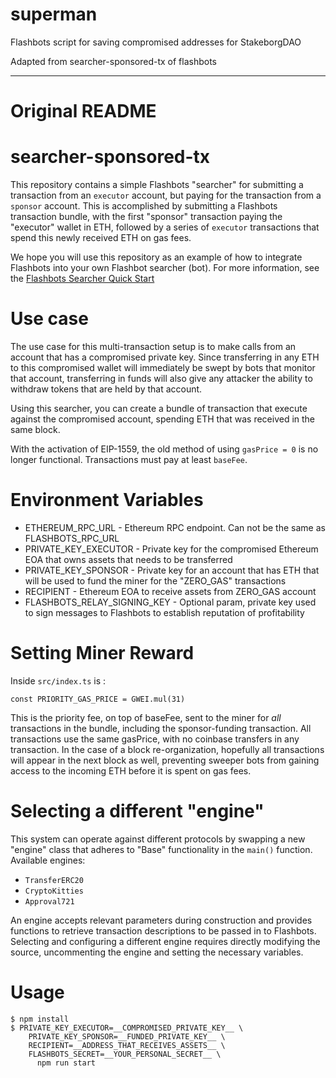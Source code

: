 # superman

Flashbots script for saving compromised addresses for StakeborgDAO

Adapted from searcher-sponsored-tx of flashbots

---

# Original README

# searcher-sponsored-tx

This repository contains a simple Flashbots "searcher" for submitting a transaction from an `executor` account, but paying for the transaction from a `sponsor` account. This is accomplished by submitting a Flashbots transaction bundle, with the first "sponsor" transaction paying the "executor" wallet in ETH, followed by a series of `executor` transactions that spend this newly received ETH on gas fees.

We hope you will use this repository as an example of how to integrate Flashbots into your own Flashbot searcher (bot). For more information, see the [Flashbots Searcher Quick Start](https://docs.flashbots.net/flashbots-auction/searchers/quick-start/)

# Use case

The use case for this multi-transaction setup is to make calls from an account that has a compromised private key. Since transferring in any ETH to this compromised wallet will immediately be swept by bots that monitor that account, transferring in funds will also give any attacker the ability to withdraw tokens that are held by that account.

Using this searcher, you can create a bundle of transaction that execute against the compromised account, spending ETH that was received in the same block.

With the activation of EIP-1559, the old method of using `gasPrice = 0` is no longer functional. Transactions must pay at least `baseFee`.

# Environment Variables

- ETHEREUM_RPC_URL - Ethereum RPC endpoint. Can not be the same as FLASHBOTS_RPC_URL
- PRIVATE_KEY_EXECUTOR - Private key for the compromised Ethereum EOA that owns assets that needs to be transferred
- PRIVATE_KEY_SPONSOR - Private key for an account that has ETH that will be used to fund the miner for the "ZERO_GAS" transactions
- RECIPIENT - Ethereum EOA to receive assets from ZERO_GAS account
- FLASHBOTS_RELAY_SIGNING_KEY - Optional param, private key used to sign messages to Flashbots to establish reputation of profitability

# Setting Miner Reward

Inside `src/index.ts` is :

```
const PRIORITY_GAS_PRICE = GWEI.mul(31)
```

This is the priority fee, on top of baseFee, sent to the miner for _all_ transactions in the bundle, including the sponsor-funding transaction. All transactions use the same gasPrice, with no coinbase transfers in any transaction. In the case of a block re-organization, hopefully all transactions will appear in the next block as well, preventing sweeper bots from gaining access to the incoming ETH before it is spent on gas fees.

# Selecting a different "engine"

This system can operate against different protocols by swapping a new "engine" class that adheres to "Base" functionality in the `main()` function. Available engines:

- `TransferERC20`
- `CryptoKitties`
- `Approval721`

An engine accepts relevant parameters during construction and provides functions to retrieve transaction descriptions to be passed in to Flashbots. Selecting and configuring a different engine requires directly modifying the source, uncommenting the engine and setting the necessary variables.

# Usage

```
$ npm install
$ PRIVATE_KEY_EXECUTOR=__COMPROMISED_PRIVATE_KEY__ \
    PRIVATE_KEY_SPONSOR=__FUNDED_PRIVATE_KEY__ \
    RECIPIENT=__ADDRESS_THAT_RECEIVES_ASSETS__ \
    FLASHBOTS_SECRET=__YOUR_PERSONAL_SECRET__ \
      npm run start
```
